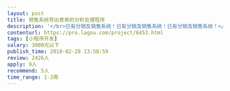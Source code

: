 ```yaml
---                
layout: post       
title: 销售系统导出表单的分析处理程序           
description: '</br>已有分销及销售系统！已有分销及销售系统！已有分销及销售系统！</br></br>只是根据销售系统的导出表单开发一个实用小程序：</br>功能包括：</br>1. 读取门店POS系统及分销系统的实时销售表单</br>2. 从上述系统导出数据并统计各店面每小时销售数据，自动分析处理生成销售报告</br>3. 分析每小时店员销售数据，判定店员绩效，自动生成店员销售之星表彰图片</br>4. 其他</br>'     
contenturl: https://pro.lagou.com/project/6453.html      
tags: [小程序开发]            
salary: 3000元以下          
publish_time: 2018-02-28 13:58:59         
review: 2426人                   
apply: 9人                   
recommend: 5人                   
time_range: 1-2周              
---                 
```

